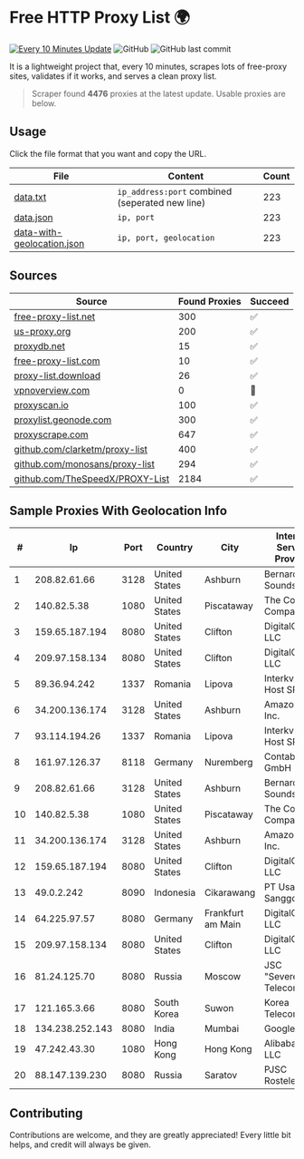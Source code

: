 
# Free HTTP Proxy List 🌍

[![Every 10 Minutes Update](https://github.com/mertguvencli/http-proxy-list/actions/workflows/main.yml/badge.svg?branch=main)](https://github.com/mertguvencli/http-proxy-list/actions/workflows/main.yml)
![GitHub](https://img.shields.io/github/license/mertguvencli/http-proxy-list)
![GitHub last commit](https://img.shields.io/github/last-commit/mertguvencli/http-proxy-list)

It is a lightweight project that, every 10 minutes, scrapes lots of free-proxy sites, validates if it works, and serves a clean proxy list.


> Scraper found **4476** proxies at the latest update. Usable proxies are below.

## Usage

Click the file format that you want and copy the URL.


|File|Content|Count|
|----|-------|-----|
|[data.txt](https://raw.githubusercontent.com/mertguvencli/http-proxy-list/main/proxy-list/data.txt)|`ip_address:port` combined (seperated new line)|223|
|[data.json](https://raw.githubusercontent.com/mertguvencli/http-proxy-list/main/proxy-list/data.json)|`ip, port`|223|
|[data-with-geolocation.json](https://raw.githubusercontent.com/mertguvencli/http-proxy-list/main/proxy-list/data-with-geolocation.json)|`ip, port, geolocation`|223|

## Sources

|Source|Found Proxies|Succeed|
|------|-------------|-------|
|[free-proxy-list.net](https://free-proxy-list.net)|300|✅|
|[us-proxy.org](https://www.us-proxy.org)|200|✅|
|[proxydb.net](http://proxydb.net)|15|✅|
|[free-proxy-list.com](https://free-proxy-list.com/?page=&port=&type%5B%5D=http&type%5B%5D=https&up_time=0&search=Search)|10|✅|
|[proxy-list.download](https://www.proxy-list.download/HTTP)|26|✅|
|[vpnoverview.com](https://vpnoverview.com/privacy/anonymous-browsing/free-proxy-servers)|0|🚫|
|[proxyscan.io](https://www.proxyscan.io)|100|✅|
|[proxylist.geonode.com](https://proxylist.geonode.com/api/proxy-list?limit=300&page=1&sort_by=lastChecked&sort_type=desc&protocols=http,https)|300|✅|
|[proxyscrape.com](https://api.proxyscrape.com/v2/?request=displayproxies&protocol=http&timeout=10000&country=all&ssl=all&anonymity=all)|647|✅|
|[github.com/clarketm/proxy-list](https://raw.githubusercontent.com/clarketm/proxy-list/master/proxy-list-raw.txt)|400|✅|
|[github.com/monosans/proxy-list](https://raw.githubusercontent.com/monosans/proxy-list/main/proxies/http.txt)|294|✅|
|[github.com/TheSpeedX/PROXY-List](https://raw.githubusercontent.com/TheSpeedX/PROXY-List/master/http.txt)|2184|✅|


## Sample Proxies With Geolocation Info

|#|Ip|Port|Country|City|Internet Service Provider|
|-|--|----|-------|----|-------------------------|
|1|208.82.61.66|3128|United States|Ashburn|Bernardi Sounds|
|2|140.82.5.38|1080|United States|Piscataway|The Constant Company|
|3|159.65.187.194|8080|United States|Clifton|DigitalOcean, LLC|
|4|209.97.158.134|8080|United States|Clifton|DigitalOcean, LLC|
|5|89.36.94.242|1337|Romania|Lipova|Interkvm Host SRL|
|6|34.200.136.174|3128|United States|Ashburn|Amazon.com, Inc.|
|7|93.114.194.26|1337|Romania|Lipova|Interkvm Host SRL|
|8|161.97.126.37|8118|Germany|Nuremberg|Contabo GmbH|
|9|208.82.61.66|3128|United States|Ashburn|Bernardi Sounds|
|10|140.82.5.38|1080|United States|Piscataway|The Constant Company|
|11|34.200.136.174|3128|United States|Ashburn|Amazon.com, Inc.|
|12|159.65.187.194|8080|United States|Clifton|DigitalOcean, LLC|
|13|49.0.2.242|8090|Indonesia|Cikarawang|PT Usaha Adi Sanggoro|
|14|64.225.97.57|8080|Germany|Frankfurt am Main|DigitalOcean, LLC|
|15|209.97.158.134|8080|United States|Clifton|DigitalOcean, LLC|
|16|81.24.125.70|8080|Russia|Moscow|JSC "Severen-Telecom"|
|17|121.165.3.66|8080|South Korea|Suwon|Korea Telecom|
|18|134.238.252.143|8080|India|Mumbai|Google LLC|
|19|47.242.43.30|1080|Hong Kong|Hong Kong|Alibaba.com LLC|
|20|88.147.139.230|8080|Russia|Saratov|PJSC Rostelecom|



## Contributing

Contributions are welcome, and they are greatly appreciated! Every
little bit helps, and credit will always be given.

